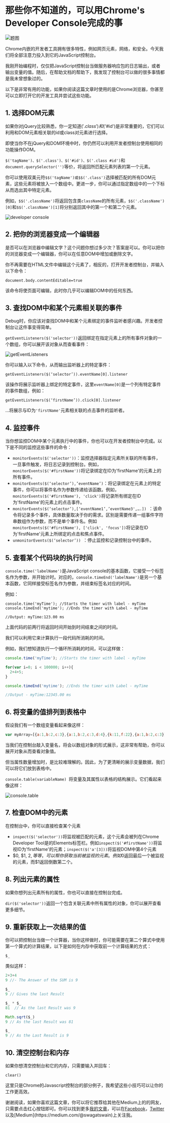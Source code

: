 # 那些你不知道的，可以用Chrome's Developer Console完成的事

![题图](http://oekyukinw.bkt.clouddn.com/titu1.jpeg)

Chrome内嵌的开发者工具拥有很多特性，例如网页元素，网络，和安全。今天我们将全部注意力投入到它的JavaScript控制台。

我刚开始编程时，仅仅把JavaScript控制台当做服务器响应包的日志输出，或者输出变量的值。随后，在帮助文档的帮助下，我发现了控制台可以做的很多事情都是我未曾想象过的。

以下是非常有用的功能，如果你阅读这篇文章时使用的是Chrome浏览器，你甚至可以立即打开它的开发工具并尝试这些功能。

## 1. 选择DOM元素

如果你对jQuery比较熟悉，你一定知道$('.class')和$('#id')是非常重要的，它们可以利用和DOM元素相关联的id或class对元素进行选择。

即使当你不在jQuery和DOM环境中时，你仍然可以利用开发者控制台使用相同的功能操作DOM。

`$('tagName')、$('.class')、$('#id')、$('.class #id')`和`document.querySelector('')`等价，将返回所匹配元素列表的第一个元素。

你可以使用双美元符`$$('tagName')或$$('.class')`选择被匹配的所有DOM元素，这些元素将被放入一个数组中。更进一步，你可以通过指定数组中的一个下标从而选出其中特定元素。

例如，`$$('.className')`将返回包含类`className`的所有元素，`$$('.className')[0]`和`$$('.className')[1]`将分别返回其中的第一个和第二个元素。

![developer console](http://oekyukinw.bkt.clouddn.com/fy2.png)

## 2. 把你的浏览器变成一个编辑器

是否可以在浏览器中编辑文字？这个问题你想过多少次？答案是可以。你可以把你的浏览器变成一个编辑器，你可以在任意DOM中增加或删除文字。

你不再需要在HTML文件中编辑这个元素了，相反的，打开开发者控制台，并输入以下命令：

```
document.body.contentEditable=true
```

该命令将使页面可编辑，此时你几乎可以编辑DOM中的任何东西。

## 3. 查找DOM中和某个元素相关联的事件

Debug时，你应该对查找DOM中和某个元素绑定的事件监听者感兴趣。开发者控制台让这件事变得简单。

`getEventListeners($('selector'))`返回绑定在指定元素上的所有事件对象的一个数组，你可以展开该对象从而查看事件：

![getEventListeners](http://oekyukinw.bkt.clouddn.com/fy3.png)

你可以输入以下命令，从而输出监听器上的特定事件：

```
getEventListeners($(‘selector’)).eventName[0].listener 
```

该操作将展示监听器上绑定的特定事件，这里`eventName[0]`是一个列有特定事件的事件数组，例如：

```
getEventListeners($(‘firstName’)).click[0].listener 
```

...将展示与ID为`'firstName'`元素相关联的点击事件的监听者。

## 4. 监控事件

当你想监控DOM中某个元素执行中的事件，你也可以在开发者控制台中完成。以下是不同的监控这些事件的命令：

* `monitorEvents($('selector'))`：监控选择器指定元素所关联的所有事件，一旦事件触发，将日志记录到控制台。例如，`monitorEvents($('#firstName'))`将记录绑定在ID为'firstName'的元素上的所有事件。
* `monitorEvents($(‘selector’),’eventName’)`：将记录绑定在元素上的特定事件，你可以将事件名作为参数传递给该函数。例如，`monitorEvents($('#firstName'), 'click')`将记录所有绑定在ID为'firstName'的元素上的点击事件。
* `monitorEvents($(‘selector’),[‘eventName1’,’eventName3',….]) `：该命令将记录多个事件，具体数量取决于你的需求。区别是需要传递一组事件字符串数组作为参数，而不是单个事件名。例如`monitorEvents($('#firstName'), ['click', 'focus'])`将记录在ID为'firstName'元素上所绑定的点击和焦点事件。
* `unmonitorEvents($(‘selector’)) `：停止监控和记录控制台中的事件。

## 5. 查看某个代码块的执行时间

`console.time('labelName')`是JavaScript console的基本函数，它接受一个标签名作为参数，并开始计时。对应的，`console.timeEnd('labelName')`是另一个基本函数，它同样接受标签名作为参数，并结束标签名对应的时间。

例如：

```
console.time('myTime'); //Starts the timer with label - myTime
console.timeEnd('mytime'); //Ends the timer with Label - myTime

//Output: myTime:123.00 ms
```

上面代码的前两行将返回时间开始到时间结束之间的时间。

我们可以利用它来计算执行一段代码所消耗的时间。

例如，我们想知道执行一个循环所消耗的时间，可以这样做：

```javascript
console.time('myTime'); //Starts the timer with label - myTime

for(var i=0; i < 100000; i++){
  2+4+5;
}

console.timeEnd('mytime'); //Ends the timer with Label - myTime

//Output - myTime:12345.00 ms
```

## 6. 将变量的值排列到表格中

假设我们有一个数组变量看起来像这样：

```javascript
var myArray=[{a:1,b:2,c:3},{a:1,b:2,c:3,d:4},{k:11,f:22},{a:1,b:2,c:3}]
```

当我们在控制台敲入变量名，将会以数组对象的形式展示，这非常有帮助，你可以展开对象从而查看对象值。

但当属性数量增加时，是比较难理解的。因此，为了更清晰的展示变量数据，我们可以将它们放到表格中。

`console.table(variableName) `将变量及其属性以表格的结构展示。它们看起来像这样：

![console.table](http://oekyukinw.bkt.clouddn.com/fy4.png)

## 7. 检查DOM中的元素

在控制台中，你可以直接检查某个元素

* `inspect($('selector'))`将监视被匹配的元素，这个元素会被列在Chrome Developer Tool是的Elements标签栏。例如`inspect($('#firstName'))`将监视ID为'firstName'的元素；`inspect($('a'[3]))`将监视DOM中第4个<a>元素
* $0, $1, $2, 等等，可以帮你获取当前被监视的元素。例如$0返回最后一个被监视的元素，而$1返回倒数第二个。

## 8. 列出元素的属性

如果你想列出元素所有的属性，你也可以直接在控制台完成。

`dir($('selector'))`返回一个包含关联元素中所有属性的对象，你可以展开查看更多细节。	

## 9. 重新获取上一次结果的值

你可以把控制台当做一个计算器，当你这样做时，你可能需要在第二个算式中使用第一个算式的计算结果，以下是如何在内存中获取前一个计算结果的方式：

```javascript
$_
```

类似这样：

```javascript
2+3+4
9 //- The Answer of the SUM is 9

$_
9 // Gives the last Result

$_ * $_
81  // As the last Result was 9

Math.sqrt($_)
9 // As the last Result was 81

$_
9 // As the Last Result is 9
```

## 10. 清空控制台和内存

如果你想清空控制台和它的内存，只需要输入并回车：

```
clear()
```



这里只是Chrome的Javascript控制台的部分例子，我希望这些小技巧可以让你的工作更高效。

谢谢阅读，如果你喜欢这篇文章，你可以将它推荐给其他在Medium上的的网友，只需要点击红心按钮即可。你可以找到更多[我的文章](http://swagatswain.in/)，可以在[Facebook](https://www.facebook.com/swagat.swain1)，[Twitter](https://twitter.com/SwagatSwain_)以及[Medium](https://medium.com/@swagatswain)上关注我。

